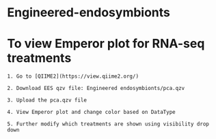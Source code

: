# Engineered-endosymbionts

# To view Emperor plot for RNA-seq treatments
	
	1. Go to [QIIME2](https://view.qiime2.org/)

	2. Download EES qzv file: Engineered endosymbionts/pca.qzv

	3. Upload the pca.qzv file

	4. View Emperor plot and change color based on DataType

	5. Further modify which treatments are shown using visibility drop down
